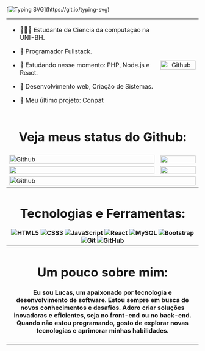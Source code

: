 [![Typing SVG](https://readme-typing-svg.herokuapp.com/?color=99cd00&size=52&center=true&vCenter=true&height=100&width=1000&lines=OLÁ!👋;Me+chamo+Lucas;Tenho+20+anos+de+idade;)](https://git.io/typing-svg)

<table>
  <tr>
    <td> 

- 👨🏽‍💻 Estudante de Ciencia da computação na UNI-BH.
- 💼 Programador Fullstack.
- 📖 Estudando nesse momento: PHP, Node.js e React.
- 🤔 Desenvolvimento web, Criação de Sistemas.
- 🔎 Meu último projeto: [Conpat](https://github.com/Lucaslopes47/conpat)

    </td>
    <td align="center">
      <img width="100%" height="100%" alt="Github" src="https://media0.giphy.com/media/v1.Y2lkPTc5MGI3NjExaTdsOTVudDd1bjhiMnpoanYwMGw0cGt5MDZ4OW5yYzRmNXVoY2d6cCZlcD12MV9pbnRlcm5hbF9naWZfYnlfaWQmY3Q9Zw/A3lDsbjpbnRBu/giphy.webp" />
    </td>
  </tr>
  
  <tr align='center'>
    <td colspan='2'><h1>Veja meus status do Github:</h1></td>
 </tr>
  
  <tr align='left'>
  <td align="left">
      <img width="100%"  alt="Github" src="https://media1.giphy.com/media/v1.Y2lkPTc5MGI3NjExZmY2dmRvdGozN2h2c29qaXV0eWJva2hlcDhxb2g4bWE3dnEzN2owMiZlcD12MV9pbnRlcm5hbF9naWZfYnlfaWQmY3Q9Zw/iIqmM5tTjmpOB9mpbn/giphy.webp" />
    </td>
    <td>
       <img width="100%" src="https://github-readme-stats.vercel.app/api/top-langs/?username=DevLucaslopes47&layout=compact&hide_border=true&langs_count=7&theme=dark"/>
    </td>
  </tr>
  
  <tr align='center'>
    <td>
      <img height="100%" src="https://github-readme-stats-sigma-five.vercel.app/api?username=DevLucaslopes47&show_icons=true&include_all_commits=true&count_private=true&hide_border=true&theme=dark" />
    </td>
    <td>
      <img height="100%"  src="https://github-readme-streak-stats.herokuapp.com?user=DevLucaslopes47&theme=algolia&hide_border=true&theme=dark" />
    </td>
  </tr>
    
  <tr>
    <td colspan='2'><img width="100% " alt="Github" src="https://media0.giphy.com/media/v1.Y2lkPTc5MGI3NjExM2l1cWpzY2N6Nzg4eHoybXN1Y2Rmb3lhNXV5Yzd6cWlzNnB3ZWh5MiZlcD12MV9pbnRlcm5hbF9naWZfYnlfaWQmY3Q9Zw/12W5Sg2koWYnwA/giphy.webp" />
  </tr>

  <tr>
    <th colspan='2'>
      <h1>Tecnologias e Ferramentas:</h1>
           <img src="https://img.shields.io/badge/-HTML5-E34F26?style=flat-square&logo=html5&logoColor=white" alt="HTML5" />
      <img src="https://img.shields.io/badge/-CSS3-1572B6?style=flat-square&logo=css3&logoColor=white" alt="CSS3" />
      <img src="https://img.shields.io/badge/-JavaScript-F7DF1E?style=flat-square&logo=javascript&logoColor=black" alt="JavaScript" />
      <img src="https://img.shields.io/badge/-React-61DAFB?style=flat-square&logo=react&logoColor=black" alt="React" />
      <img src="https://img.shields.io/badge/-MySQL-4479A1?style=flat-square&logo=mysql&logoColor=white" alt="MySQL" />
      <img src="https://img.shields.io/badge/-Bootstrap-563D7C?style=flat-square&logo=bootstrap&logoColor=white" alt="Bootstrap" />
      <img src="https://img.shields.io/badge/-Git-F05032?style=flat-square&logo=git&logoColor=white" alt="Git" />
      <img src="https://img.shields.io/badge/-GitHub-181717?style=flat-square&logo=github&logoColor=white" alt="GitHub" />
    </th>
  </tr>
  </tr>

  <tr>
    <th colspan='2'>
      <h1>Um pouco sobre mim:</h1>
       <h4>Eu sou Lucas, um apaixonado por tecnologia e desenvolvimento de software. Estou sempre em busca de novos conhecimentos e desafios. Adoro criar soluções inovadoras e eficientes, seja no front-end ou no back-end. Quando não estou programando, gosto de explorar novas tecnologias e aprimorar minhas habilidades.
    </th>
  </tr>
</table>

